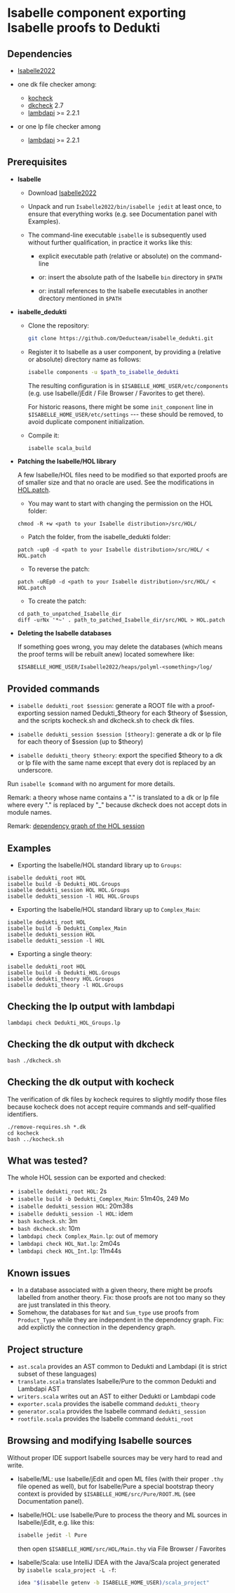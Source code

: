 # Isabelle component exporting Isabelle proofs to Dedukti

## Dependencies

* [Isabelle2022](https://isabelle.in.tum.de/website-Isabelle2022/dist/Isabelle2022_linux.tar.gz)

* one dk file checker among:

    - [kocheck](https://github.com/01mf02/kontroli-rs)
    - [dkcheck](https://github.com/Deducteam/Dedukti) 2.7
    - [lambdapi](https://github.com/Deducteam/lambdapi) >= 2.2.1

* or one lp file checker among

    - [lambdapi](https://github.com/Deducteam/lambdapi) >= 2.2.1


## Prerequisites

  * **Isabelle**

      - Download [Isabelle2022](https://isabelle.in.tum.de/website-Isabelle2022/dist/Isabelle2022_linux.tar.gz)

      - Unpack and run `Isabelle2022/bin/isabelle jedit` at least
        once, to ensure that everything works (e.g. see Documentation
        panel with Examples).

      - The command-line executable `isabelle` is subsequently used
        without further qualification, in practice it works like this:

          + explicit executable path (relative or absolute) on the command-line

          + or: insert the absolute path of the Isabelle `bin`
            directory in `$PATH`

          + or: install references to the Isabelle executables in
            another directory mentioned in `$PATH`

  * **isabelle_dedukti**

      - Clone the repository:
        ```bash
        git clone https://github.com/Deducteam/isabelle_dedukti.git
        ```

      - Register it to Isabelle as a user component, by providing a
        (relative or absolute) directory name as follows:
        ```bash
        isabelle components -u $path_to_isabelle_dedukti
        ```
        The resulting configuration is in `$ISABELLE_HOME_USER/etc/components`
        (e.g. use Isabelle/jEdit / File Browser / Favorites to get there).

        For historic reasons, there might be some `init_component`
        line in `$ISABELLE_HOME_USER/etc/settings` --- these should be
        removed, to avoid duplicate component initialization.

      - Compile it:
        ```bash
        isabelle scala_build
        ```

  * **Patching the Isabelle/HOL library**

    A few Isabelle/HOL files need to be modified so that exported proofs are of smaller size and that no oracle are used. See the modifications in [HOL.patch](https://github.com/Deducteam/isabelle_dedukti/blob/master/HOL.patch).
    
    - You may want to start with changing the permission on the HOL folder:

    ```
    chmod -R +w <path to your Isabelle distribution>/src/HOL/
    ```

    - Patch the folder, from the isabelle_dedukti folder:

    ```
    patch -up0 -d <path to your Isabelle distribution>/src/HOL/ < HOL.patch
    ```

    - To reverse the patch:

    ```
    patch -uREp0 -d <path to your Isabelle distribution>/src/HOL/ < HOL.patch
    ```

    - To create the patch:
    
    ```
    cd path_to_unpatched_Isabelle_dir
    diff -urNx '*~' . path_to_patched_Isabelle_dir/src/HOL > HOL.patch
    ```

  * **Deleting the Isabelle databases**

    If something goes wrong, you may delete the databases (which means the proof terms will be rebuilt anew) located somewhere like:

    ```
    $ISABELLE_HOME_USER/Isabelle2022/heaps/polyml-<something>/log/
    ```

## Provided commands

- `isabelle dedukti_root $session`: generate a ROOT file with a proof-exporting session named Dedukti_$theory for each $theory of $session, and the scripts kocheck.sh and dkcheck.sh to check dk files.

- `isabelle dedukti_session $session [$theory]`: generate a dk or lp file for each theory of $session (up to $theory)

- `isabelle dedukti_theory $theory`: export the specified $theory to a dk or lp file with the same name except that every dot is replaced by an underscore.

Run `isabelle $command` with no argument for more details.

Remark: a theory whose name contains a "." is translated to a dk or lp file where every "." is replaced by "_" because dkcheck does not accept dots in module names.

Remark: [dependency graph of the HOL session](https://isabelle.in.tum.de/website-Isabelle2022/dist/library/HOL/HOL/session_graph.pdf)

## Examples

- Exporting the Isabelle/HOL standard library up to `Groups`:
```
isabelle dedukti_root HOL
isabelle build -b Dedukti_HOL.Groups
isabelle dedukti_session HOL HOL.Groups
isabelle dedukti_session -l HOL HOL.Groups
```
- Exporting the Isabelle/HOL standard library up to `Complex_Main`:
```
isabelle dedukti_root HOL
isabelle build -b Dedukti_Complex_Main
isabelle dedukti_session HOL
isabelle dedukti_session -l HOL
```
- Exporting a single theory:
```
isabelle dedukti_root HOL
isabelle build -b Dedukti_HOL.Groups
isabelle dedukti_theory HOL.Groups
isabelle dedukti_theory -l HOL.Groups
```

## Checking the lp output with lambdapi

```
lambdapi check Dedukti_HOL_Groups.lp
```

## Checking the dk output with dkcheck

```
bash ./dkcheck.sh
```

## Checking the dk output with kocheck

The verification of dk files by kocheck requires to slightly modify those files because kocheck does not accept require commands and self-qualified identifiers.

```
./remove-requires.sh *.dk
cd kocheck
bash ../kocheck.sh
```

## What was tested?

The whole HOL session can be exported and checked:
  * `isabelle dedukti_root HOL`: 2s
  * `isabelle build -b Dedukti_Complex_Main`: 51m40s, 249 Mo
  * `isabelle dedukti_session HOL`: 20m38s
  * `isabelle dedukti_session -l HOL`: idem
  * `bash kocheck.sh`: 3m
  * `bash dkcheck.sh`: 10m
  * `lambdapi check Complex_Main.lp`: out of memory
  * `lambdapi check HOL_Nat.lp`: 2m04s
  * `lambdapi check HOL_Int.lp`: 11m44s

## Known issues

  * In a database associated with a given theory, there might be proofs labelled from another theory. Fix: those proofs are not too many so they are just translated in this theory.
  * Somehow, the databases for `Nat` and `Sum_type` use proofs from `Product_Type` while they are independent in the dependency graph. Fix: add explictly the connection in the dependency graph.

## Project structure

- `ast.scala` provides an AST common to Dedukti and Lambdapi (it is strict subset of these languages)
- `translate.scala` translates Isabelle/Pure to the common Dedukti and Lambdapi AST
- `writers.scala` writes out an AST to either Dedukti or Lambdapi code
- `exporter.scala` provides the isabelle command `dedukti_theory`
- `generator.scala` provides the Isabelle command `dedukti_session`
- `rootfile.scala` provides the Isabelle command `dedukti_root`

## Browsing and modifying Isabelle sources

Without proper IDE support Isabelle sources may be very hard to read
and write.

* Isabelle/ML: use Isabelle/jEdit and open ML files (with their proper
  `.thy` file opened as well), but for Isabelle/Pure a special
  bootstrap theory context is provided by
  `$ISABELLE_HOME/src/Pure/ROOT.ML` (see Documentation panel).

* Isabelle/HOL: use Isabelle/Pure to process the theory and ML sources
  in Isabelle/jEdit, e.g. like this:
  ```bash
  isabelle jedit -l Pure
  ```
  then open `$ISABELLE_HOME/src/HOL/Main.thy` via File Browser / Favorites

* Isabelle/Scala: use IntelliJ IDEA with the Java/Scala project generated
  by `isabelle scala_project -L -f`:
  ```bash
  idea "$(isabelle getenv -b ISABELLE_HOME_USER)/scala_project"
  ```
